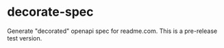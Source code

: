 # decorate-spec

Generate "decorated" openapi spec for readme.com. This is a pre-release test version.
